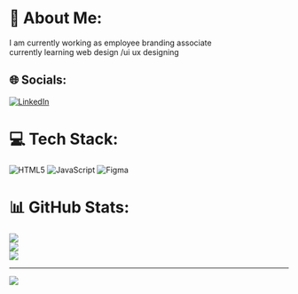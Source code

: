 # 💫 About Me:
I am currently working as employee branding associate <br>currently learning web design /ui ux designing 


## 🌐 Socials:
[![LinkedIn](https://img.shields.io/badge/LinkedIn-%230077B5.svg?logo=linkedin&logoColor=white)](https://linkedin.com/in/https://www.linkedin.com/in/muthulaxmi-ramachandran-84206723a/) 

# 💻 Tech Stack:
![HTML5](https://img.shields.io/badge/html5-%23E34F26.svg?style=for-the-badge&logo=html5&logoColor=white) ![JavaScript](https://img.shields.io/badge/javascript-%23323330.svg?style=for-the-badge&logo=javascript&logoColor=%23F7DF1E) ![Figma](https://img.shields.io/badge/figma-%23F24E1E.svg?style=for-the-badge&logo=figma&logoColor=white)
# 📊 GitHub Stats:
![](https://github-readme-stats.vercel.app/api?username=Muthulaxmi-R&theme=dark&hide_border=false&include_all_commits=false&count_private=false)<br/>
![](https://nirzak-streak-stats.vercel.app/?user=Muthulaxmi-R&theme=dark&hide_border=false)<br/>
![](https://github-readme-stats.vercel.app/api/top-langs/?username=Muthulaxmi-R&theme=dark&hide_border=false&include_all_commits=false&count_private=false&layout=compact)

---
[![](https://visitcount.itsvg.in/api?id=Muthulaxmi-R&icon=0&color=0)](https://visitcount.itsvg.in)

<!-- Proudly created with GPRM ( https://gprm.itsvg.in ) -->
